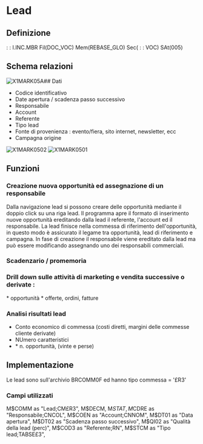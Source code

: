 # Lead
## Definizione
 :  : I.INC.MBR Fil(DOC_VOC) Mem(REBASE_GLO) Sec( :  : VOC) SAt(005)

## Schema relazioni
![X1MARK05A](https://doc.smeup.com/immagini/RELEAD_01/X1MARK05A.png)## Dati
-  Codice identificativo
-  Date apertura / scadenza passo successivo
-  Responsabile
-  Account
-  Referente
-  Tipo lead
-  Fonte di provenienza :  evento/fiera, sito internet, newsletter, ecc
-  Campagna origine

![X1MARK0502](https://doc.smeup.com/immagini/RELEAD_01/X1MARK0502.png)
![X1MARK0501](https://doc.smeup.com/immagini/RELEAD_01/X1MARK0501.png)
## Funzioni
### Creazione nuova opportunità ed assegnazione di un responsabile
Dalla navigazione lead si possono creare delle opportunità mediante il doppio click su una riga lead. Il programma apre il formato di inserimento nuove opportunità ereditando dalla lead il referente, l'account ed il responsabile. La lead finisce nella commessa di riferimento dell'opportunità, in questo modo è assicurato il legame tra opportunità, lead di riferimento e campagna.
In fase di creazione il responsabile viene ereditato dalla lead ma può essere modificando assegnando uno dei responsabili commerciali.

### Scadenzario / promemoria

### Drill down sulle attività di marketing e vendita successive o derivate : 
 \* opportunità
 \* offerte, ordini, fatture

### Analisi risultati lead
-  Conto economico di commessa (costi diretti, margini delle commesse cliente derivate)
-  NUmero caratteristici
- \* n. opportunità, (vinte e perse)



## Implementazione
Le lead sono sull'archivio BRCOMM0F ed hanno tipo commessa = '£R3'

### Campi utilizzati
M$COMM as "Lead;CM£R3",
M$DECM,
M$STAT,
M$CDRE as "Responsabile;CNCOL",
M$COEN as "Account;CNNOM",
M$DT01 as "Data apertura",
M$DT02 as "Scadenza passo successivo",
M$QI02 as "Qualità della lead (perc)",
M$COD3 as "Referente;RN",
M$STCM as "Tipo lead;TABSE£3",
